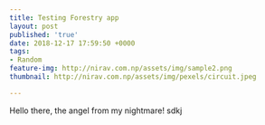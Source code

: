 ```yaml
---
title: Testing Forestry app
layout: post
published: 'true'
date: 2018-12-17 17:59:50 +0000
tags:
- Random
feature-img: http://nirav.com.np/assets/img/sample2.png
thumbnail: http://nirav.com.np/assets/img/pexels/circuit.jpeg

---
```

Hello there, the angel from my nightmare! sdkj